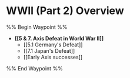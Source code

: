 # WWII (Part 2) Overview

%% Begin Waypoint %%
- **[[5 & 7. Axis Defeat in World War II]]**
	- [[5.1 Germany's Defeat]]
	- [[7.1 Japan's Defeat]]
	- [[Early Axis successes]]

%% End Waypoint %%